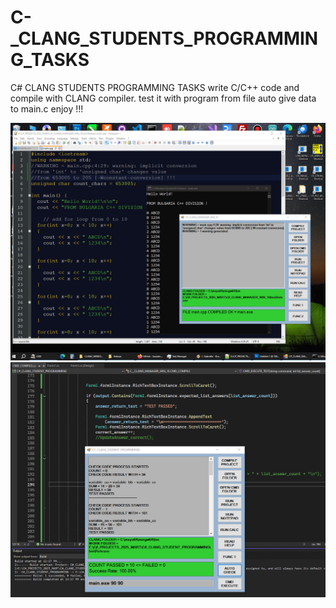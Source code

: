 # C-_CLANG_STUDENTS_PROGRAMMING_TASKS
C# CLANG STUDENTS PROGRAMMING TASKS
write C/C++ code and compile with CLANG compiler. test it with program from file auto give data to main.c
enjoy !!!

<img src="/images/clang_1win_2025.jpg" alt="Alt text" title="Optional title">

<img src="/images/students_check_code1.jpg" alt="Alt text" title="Optional title">

